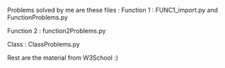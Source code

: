 Problems solved by me are these files : 
Function 1 : FUNC1_import.py and FunctionProblems.py

Function 2 : function2Problems.py

Class : ClassProblems.py 

Rest are the material from W3School :)
